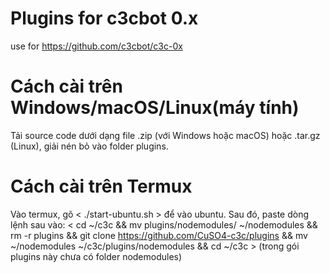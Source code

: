 # Plugins for c3cbot 0.x
use for https://github.com/c3cbot/c3c-0x
# Cách cài trên Windows/macOS/Linux(máy tính)
Tải source code dưới dạng file .zip (với Windows hoặc macOS) hoặc .tar.gz (Linux), giải nén bỏ vào folder plugins.
# Cách cài trên Termux 
Vào termux, gõ < ./start-ubuntu.sh > để vào ubuntu.
Sau đó, paste dòng lệnh sau vào:
< cd ~/c3c && mv plugins/nodemodules/ ~/nodemodules && rm -r plugins && git clone https://github.com/CuSO4-c3c/plugins && mv ~/nodemodules ~/c3c/plugins/nodemodules && cd ~/c3c > (trong gói plugins này chưa có folder nodemodules)
